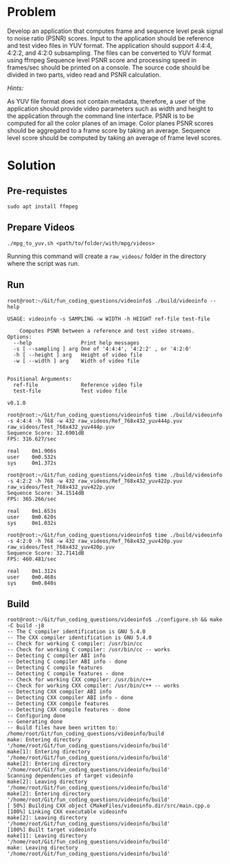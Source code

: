 # Problem

Develop an application that computes frame and sequence level peak signal to noise ratio
(PSNR) scores. Input to the application should be reference and test video files in YUV format.
The application should support 4:4:4, 4:2:2, and 4:2:0 subsampling. The files can
be converted to YUV format using ffmpeg Sequence level PSNR score and processing speed in frames/sec
should be printed on a console. The source code should be divided in two parts, video read and PSNR calculation.

_Hints:_

As YUV file format does not contain metadata, therefore, a user of the application should provide
video parameters such as width and height to the application through the command line
interface.
PSNR is to be computed for all the color planes of an image. Color planes PSNR scores should be
aggregated to a frame score by taking an average.
Sequence level score should be computed by taking an average of frame level scores.

# Solution

## Pre-requistes

`sudo apt install ffmpeg`


## Prepare Videos

```
./mpg_to_yuv.sh <path/to/folder/with/mpg/videos>
```

Running this command will create a `raw_videos/` folder in the directory where the script was run.

## Run

```
root@root:~/Git/fun_coding_questions/videoinfo$ ./build/videoinfo --help

USAGE: videoinfo -s SAMPLING -w WIDTH -h HEIGHT ref-file test-file

    Computes PSNR between a reference and test video streams.
Options:
  --help                Print help messages
  -s [ --sampling ] arg One of '4:4:4', '4:2:2' , or '4:2:0'
  -h [ --height ] arg   Height of video file
  -w [ --width ] arg    Width of video file


Positional Arguments: 
  ref-file              Reference video file
  test-file             Test video file

v0.1.0

root@root:~/Git/fun_coding_questions/videoinfo$ time ./build/videoinfo -s 4:4:4 -h 768 -w 432 raw_videos/Ref_768x432_yuv444p.yuv raw_videos/Test_768x432_yuv444p.yuv
Sequence Score: 32.6901dB
FPS: 316.627/sec

real    0m1.906s
user    0m0.532s
sys     0m1.372s

root@root:~/Git/fun_coding_questions/videoinfo$ time ./build/videoinfo -s 4:2:2 -h 768 -w 432 raw_videos/Ref_768x432_yuv422p.yuv raw_videos/Test_768x432_yuv422p.yuv
Sequence Score: 34.1514dB
FPS: 365.266/sec

real    0m1.653s
user    0m0.620s
sys     0m1.032s

root@root:~/Git/fun_coding_questions/videoinfo$ time ./build/videoinfo -s 4:2:0 -h 768 -w 432 raw_videos/Ref_768x432_yuv420p.yuv raw_videos/Test_768x432_yuv420p.yuv 
Sequence Score: 32.7141dB
FPS: 460.481/sec

real    0m1.312s
user    0m0.468s
sys     0m0.840s
```

## Build

```
root@root:~/Git/fun_coding_questions/videoinfo$ ./configure.sh && make -C build -j8
-- The C compiler identification is GNU 5.4.0
-- The CXX compiler identification is GNU 5.4.0
-- Check for working C compiler: /usr/bin/cc
-- Check for working C compiler: /usr/bin/cc -- works
-- Detecting C compiler ABI info
-- Detecting C compiler ABI info - done
-- Detecting C compile features
-- Detecting C compile features - done
-- Check for working CXX compiler: /usr/bin/c++
-- Check for working CXX compiler: /usr/bin/c++ -- works
-- Detecting CXX compiler ABI info
-- Detecting CXX compiler ABI info - done
-- Detecting CXX compile features
-- Detecting CXX compile features - done
-- Configuring done
-- Generating done
-- Build files have been written to: /home/root/Git/fun_coding_questions/videoinfo/build
make: Entering directory '/home/root/Git/fun_coding_questions/videoinfo/build'
make[1]: Entering directory '/home/root/Git/fun_coding_questions/videoinfo/build'
make[2]: Entering directory '/home/root/Git/fun_coding_questions/videoinfo/build'
Scanning dependencies of target videoinfo
make[2]: Leaving directory '/home/root/Git/fun_coding_questions/videoinfo/build'
make[2]: Entering directory '/home/root/Git/fun_coding_questions/videoinfo/build'
[ 50%] Building CXX object CMakeFiles/videoinfo.dir/src/main.cpp.o
[100%] Linking CXX executable videoinfo
make[2]: Leaving directory '/home/root/Git/fun_coding_questions/videoinfo/build'
[100%] Built target videoinfo
make[1]: Leaving directory '/home/root/Git/fun_coding_questions/videoinfo/build'
make: Leaving directory '/home/root/Git/fun_coding_questions/videoinfo/build'
```


